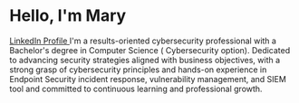 # Hello, I'm Mary
<a href="https://www.linkedin.com/in/maryawe/" class="button"> LinkedIn Profile </a>
I'm a results-oriented cybersecurity professional with a Bachelor's degree in Computer Science ( Cybersecurity option). Dedicated to advancing security strategies aligned with business objectives, with a strong grasp of cybersecurity principles and hands-on experience in Endpoint Security incident response, vulnerability management, and SIEM tool and committed to continuous learning and professional growth.





